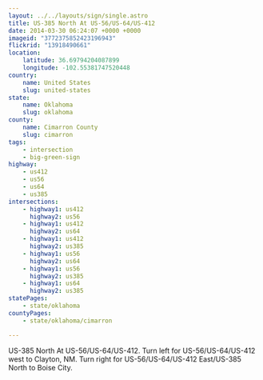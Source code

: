 ```yaml
---
layout: ../../layouts/sign/single.astro
title: US-385 North At US-56/US-64/US-412
date: 2014-03-30 06:24:07 +0000 +0000
imageid: "3772375852423196943"
flickrid: "13918490661"
location:
    latitude: 36.69794204087899
    longitude: -102.55381747520448
country:
    name: United States
    slug: united-states
state:
    name: Oklahoma
    slug: oklahoma
county:
    name: Cimarron County
    slug: cimarron
tags:
    - intersection
    - big-green-sign
highway:
    - us412
    - us56
    - us64
    - us385
intersections:
    - highway1: us412
      highway2: us56
    - highway1: us412
      highway2: us64
    - highway1: us412
      highway2: us385
    - highway1: us56
      highway2: us64
    - highway1: us56
      highway2: us385
    - highway1: us64
      highway2: us385
statePages:
    - state/oklahoma
countyPages:
    - state/oklahoma/cimarron

---
```

US-385 North At US-56/US-64/US-412.  Turn left for US-56/US-64/US-412 west to Clayton, NM.  Turn right for US-56/US-64/US-412 East/US-385 North to Boise City.
